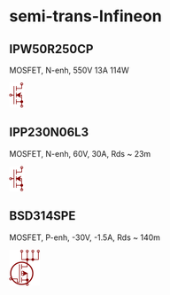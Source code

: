 # semi-trans-Infineon

## IPW50R250CP
MOSFET, N-enh, 550V 13A 114W

![IPW50R250CP__1__1](/images/semi-trans-Infineon__IPW50R250CP__1__1.png?raw=true) 

## IPP230N06L3
MOSFET, N-enh, 60V, 30A, Rds ~ 23m

![IPP230N06L3__1__1](/images/semi-trans-Infineon__IPP230N06L3__1__1.png?raw=true) 

## BSD314SPE
MOSFET, P-enh, -30V, -1.5A, Rds ~ 140m

![BSD314SPE__1__1](/images/semi-trans-Infineon__BSD314SPE__1__1.png?raw=true) 

